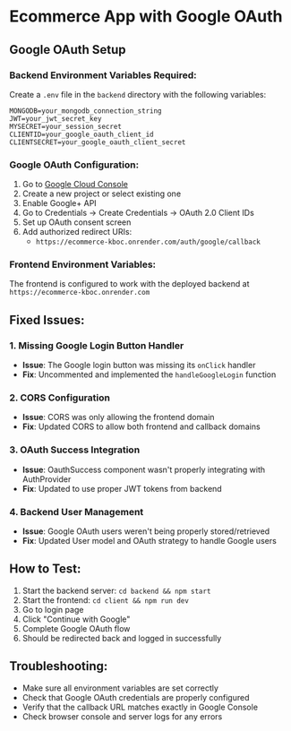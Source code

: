 # Ecommerce App with Google OAuth

## Google OAuth Setup

### Backend Environment Variables Required:
Create a `.env` file in the `backend` directory with the following variables:

```
MONGODB=your_mongodb_connection_string
JWT=your_jwt_secret_key
MYSECRET=your_session_secret
CLIENTID=your_google_oauth_client_id
CLIENTSECRET=your_google_oauth_client_secret
```

### Google OAuth Configuration:
1. Go to [Google Cloud Console](https://console.cloud.google.com/)
2. Create a new project or select existing one
3. Enable Google+ API
4. Go to Credentials → Create Credentials → OAuth 2.0 Client IDs
5. Set up OAuth consent screen
6. Add authorized redirect URIs:
   - `https://ecommerce-kboc.onrender.com/auth/google/callback`

### Frontend Environment Variables:
The frontend is configured to work with the deployed backend at `https://ecommerce-kboc.onrender.com`

## Fixed Issues:

### 1. Missing Google Login Button Handler
- **Issue**: The Google login button was missing its `onClick` handler
- **Fix**: Uncommented and implemented the `handleGoogleLogin` function

### 2. CORS Configuration
- **Issue**: CORS was only allowing the frontend domain
- **Fix**: Updated CORS to allow both frontend and callback domains

### 3. OAuth Success Integration
- **Issue**: OauthSuccess component wasn't properly integrating with AuthProvider
- **Fix**: Updated to use proper JWT tokens from backend

### 4. Backend User Management
- **Issue**: Google OAuth users weren't being properly stored/retrieved
- **Fix**: Updated User model and OAuth strategy to handle Google users

## How to Test:
1. Start the backend server: `cd backend && npm start`
2. Start the frontend: `cd client && npm run dev`
3. Go to login page
4. Click "Continue with Google"
5. Complete Google OAuth flow
6. Should be redirected back and logged in successfully

## Troubleshooting:
- Make sure all environment variables are set correctly
- Check that Google OAuth credentials are properly configured
- Verify that the callback URL matches exactly in Google Console
- Check browser console and server logs for any errors 